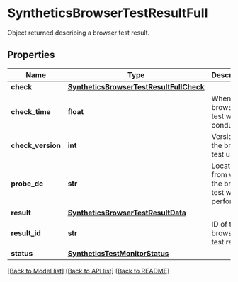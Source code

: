 # SyntheticsBrowserTestResultFull

Object returned describing a browser test result.

## Properties

| Name              | Type                                                                                | Description                                         | Notes      |
| ----------------- | ----------------------------------------------------------------------------------- | --------------------------------------------------- | ---------- |
| **check**         | [**SyntheticsBrowserTestResultFullCheck**](SyntheticsBrowserTestResultFullCheck.md) |                                                     | [optional] |
| **check_time**    | **float**                                                                           | When the browser test was conducted.                | [optional] |
| **check_version** | **int**                                                                             | Version of the browser test used.                   | [optional] |
| **probe_dc**      | **str**                                                                             | Location from which the browser test was performed. | [optional] |
| **result**        | [**SyntheticsBrowserTestResultData**](SyntheticsBrowserTestResultData.md)           |                                                     | [optional] |
| **result_id**     | **str**                                                                             | ID of the browser test result.                      | [optional] |
| **status**        | [**SyntheticsTestMonitorStatus**](SyntheticsTestMonitorStatus.md)                   |                                                     | [optional] |

[[Back to Model list]](README.md#documentation-for-models) [[Back to API list]](README.md#documentation-for-api-endpoints) [[Back to README]](README.md)
